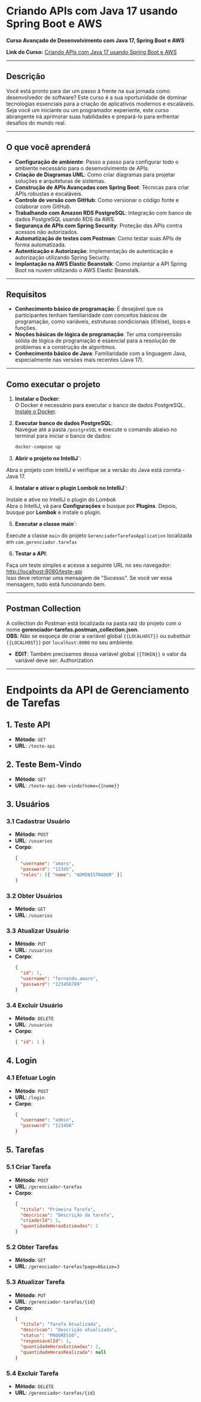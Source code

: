 # Criando APIs com Java 17 usando Spring Boot e AWS

**Curso Avançado de Desenvolvimento com Java 17, Spring Boot e AWS**

**Link do Curso:** [Criando APIs com Java 17 usando Spring Boot e AWS](https://www.udemy.com/course/criando-apis-com-java-17-usando-spring-boot-e-aws)

---

## Descrição

Você está pronto para dar um passo à frente na sua jornada como desenvolvedor de software? Este curso é a sua oportunidade de dominar tecnologias essenciais para a criação de aplicativos modernos e escaláveis. Seja você um iniciante ou um programador experiente, este curso abrangente irá aprimorar suas habilidades e prepará-lo para enfrentar desafios do mundo real.

---

## O que você aprenderá

- **Configuração de ambiente**: Passo a passo para configurar todo o ambiente necessário para o desenvolvimento de APIs.
- **Criação de Diagramas UML**: Como criar diagramas para projetar soluções e arquiteturas de sistemas.
- **Construção de APIs Avançadas com Spring Boot**: Técnicas para criar APIs robustas e escaláveis.
- **Controle de versão com GitHub**: Como versionar o código fonte e colaborar com GitHub.
- **Trabalhando com Amazon RDS PostgreSQL**: Integração com banco de dados PostgreSQL usando RDS da AWS.
- **Segurança de APIs com Spring Security**: Proteção das APIs contra acessos não autorizados.
- **Automatização de testes com Postman**: Como testar suas APIs de forma automatizada.
- **Autenticação e Autorização**: Implementação de autenticação e autorização utilizando Spring Security.
- **Implantação na AWS Elastic Beanstalk**: Como implantar a API Spring Boot na nuvem utilizando o AWS Elastic Beanstalk.

---

## Requisitos

- **Conhecimento básico de programação**: É desejável que os participantes tenham familiaridade com conceitos básicos de programação, como variáveis, estruturas condicionais (if/else), loops e funções.
- **Noções básicas de lógica de programação**: Ter uma compreensão sólida de lógica de programação é essencial para a resolução de problemas e a construção de algoritmos.
- **Conhecimento básico de Java**: Familiaridade com a linguagem Java, especialmente nas versões mais recentes (Java 17).

---

## Como executar o projeto

1. **Instalar o Docker**:  
   O Docker é necessário para executar o banco de dados PostgreSQL.  
   [Instale o Docker](https://docs.docker.com/desktop/).

2. **Executar banco de dados PostgreSQL**:  
   Navegue até a pasta `/postgreSQL` e execute o comando abaixo no terminal para iniciar o banco de dados:
   ```bash
   docker-compose up

3. **Abrir o projeto no IntelliJ`**:

Abra o projeto com IntelliJ e verifique se a versão do Java está correta - Java 17.

4. **Instalar e ativar o plugin Lombok no IntelliJ`**:

Instale e ative no IntelliJ o plugin do Lombok  
   Abra o IntelliJ, vá para **Configurações** e busque por **Plugins**. Depois, busque por **Lombok** e instale o plugin.

5. **Executar a classe main`**:

Execute a classe `main` do projeto `GerenciadorTarefasApplication` localizada em `com.gerenciador.tarefas`

6. **Testar a API**:

 Faça um teste simples e acesse a seguinte URL no seu navegador:  
   [http://localhost:8080/teste-api](http://localhost:8080/teste-api)  
   Isso deve retornar uma mensagem de "Sucesso". Se você ver essa mensagem, tudo está funcionando bem.

---

## Postman Collection

A collection do Postman está localizada na pasta raiz do projeto com o nome **gerenciador-tarefas.postman_collection.json**.  
**OBS**: Não se esqueça de criar a variável global `{{LOCALHOST}}` ou substituir `{{LOCALHOST}}` por `localhost:8080` no seu ambiente.
- **EDIT**: Também precisamos dessa variável global `{{TOKEN}}` o valor da variável deve ser: Authorization

---

# Endpoints da API de Gerenciamento de Tarefas

## 1. **Teste API**
- **Método**: `GET`
- **URL**: `/teste-api`

## 2. **Teste Bem-Vindo**
- **Método**: `GET`
- **URL**: `/teste-api-bem-vindo?nome={{nome}}`

## 3. **Usuários**

### 3.1 **Cadastrar Usuário**
- **Método**: `POST`
- **URL**: `/usuarios`
- **Corpo**:
  ```json
  {
    "username": "amaro",
    "password": "12345",
    "roles": [{ "nome": "ADMINISTRADOR" }]
  }
  ```

### 3.2 **Obter Usuários**
- **Método**: `GET`
- **URL**: `/usuarios`

### 3.3 **Atualizar Usuário**
- **Método**: `PUT`
- **URL**: `/usuarios`
- **Corpo**:
  ```json
  {
    "id": 1,
    "username": "fernando.amaro",
    "password": "123456789"
  }
  ```

### 3.4 **Excluir Usuário**
- **Método**: `DELETE`
- **URL**: `/usuarios`
- **Corpo**:
  ```json
  { "id": 1 }
  ```

## 4. **Login**

### 4.1 **Efetuar Login**
- **Método**: `POST`
- **URL**: `/login`
- **Corpo**:
  ```json
  {
    "username": "admin",
    "password": "123456"
  }
  ```

## 5. **Tarefas**

### 5.1 **Criar Tarefa**
- **Método**: `POST`
- **URL**: `/gerenciador-tarefas`
- **Corpo**:
  ```json
  {
    "titulo": "Primeira Tarefa",
    "descricao": "Descrição da tarefa",
    "criadorId": 1,
    "quantidadeHorasEstimadas": 2
  }
  ```

### 5.2 **Obter Tarefas**
- **Método**: `GET`
- **URL**: `/gerenciador-tarefas?page=0&size=3`

### 5.3 **Atualizar Tarefa**
- **Método**: `PUT`
- **URL**: `/gerenciador-tarefas/{id}`
- **Corpo**:
  ```json
  {
    "titulo": "Tarefa Atualizada",
    "descricao": "Descrição atualizada",
    "status": "PROGRESSO",
    "responsavelId": 1,
    "quantidadeHorasEstimadas": 2,
    "quantidadeHorasRealizada": null
  }
  ```

### 5.4 **Excluir Tarefa**
- **Método**: `DELETE`
- **URL**: `/gerenciador-tarefas/{id}`
